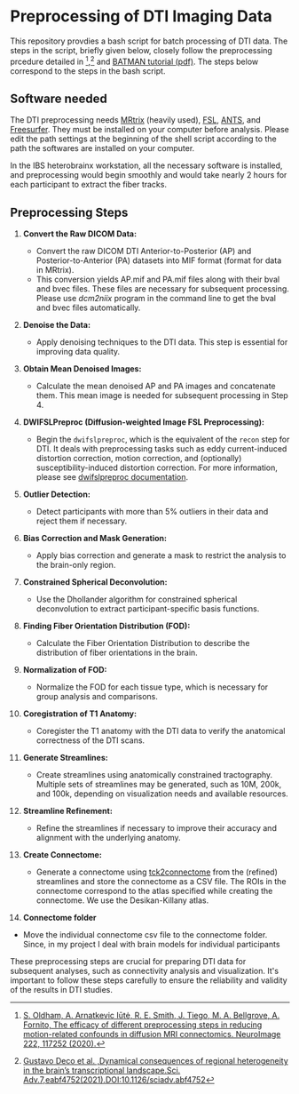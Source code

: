 # Preprocessing of DTI Imaging Data

This repository provdies a bash script for batch processing of DTI data.
The steps in the script, briefly given below,  closely follow the preprocessing prcedure detailed in [^1],[^2] and [BATMAN tutorial (pdf)](https://www.google.com/url?sa=t&rct=j&q=&esrc=s&source=web&cd=&cad=rja&uact=8&ved=2ahUKEwj_8uL86OKBAxUwm1YBHZZkAwoQFnoECBMQAQ&url=https%3A%2F%2Fosf.io%2Fpm9ba%2Fdownload&usg=AOvVaw2ny6I6EJAnmb6aazFib86N&opi=89978449). The steps below correspond to the steps in the bash script.


[^1]:[S. Oldham, A. Arnatkevic Iūtė, R. E. Smith, J. Tiego, M. A. Bellgrove, A. Fornito, The efficacy of different preprocessing steps in reducing motion-related confounds in diffusion MRI connectomics. NeuroImage 222, 117252 (2020).](https://www.sciencedirect.com/science/article/pii/S1053811920307382?via%3Dihub) 
[^2]: [Gustavo Deco et al. ,Dynamical consequences of regional heterogeneity in the brain’s transcriptional landscape.Sci. Adv.7,eabf4752(2021).DOI:10.1126/sciadv.abf4752](https://www.science.org/doi/10.1126/sciadv.abf4752)



## Software needed
The DTI preprocessing needs [MRtrix](https://mrtrix.readthedocs.io/en/3.0.4/index.html) (heavily used), [FSL](https://fsl.fmrib.ox.ac.uk/fsl/fslwiki), [ANTS](https://picsl.upenn.edu/software/ants/), and [Freesurfer](https://surfer.nmr.mgh.harvard.edu). They must be installed on your computer before analysis. Please edit the path settings at the beginning of the shell script according to the path the softwares are installed on your computer.

In the IBS heterobrainx workstation, all the necessary software is installed, and preprocessing would begin smoothly and would take nearly 2 hours for each participant to extract the fiber tracks.

## Preprocessing Steps

1. **Convert the Raw DICOM Data:**
   - Convert the raw DICOM DTI Anterior-to-Posterior (AP) and Posterior-to-Anterior (PA) datasets into MIF format (format for data in MRtrix).
   - This conversion yields AP.mif and PA.mif files along with their bval and bvec files. These files are necessary for subsequent processing. Please use *dcm2niix* program in the command line to get the bval and bvec files automatically.

2. **Denoise the Data:**
   - Apply denoising techniques to the DTI data. This step is essential for improving data quality.

3. **Obtain Mean Denoised Images:**
   - Calculate the mean denoised AP and PA images and concatenate them. This mean image is needed for subsequent processing in Step 4.

4. **DWIFSLPreproc (Diffusion-weighted Image FSL Preprocessing):**
   - Begin the `dwifslpreproc`, which is the equivalent of the `recon` step for DTI. It deals with preprocessing tasks such as eddy current-induced distortion correction, motion correction, and (optionally) susceptibility-induced distortion correction. For more information, please see [dwifslpreproc documentation](https://mrtrix.readthedocs.io/en/3.0.4/dwi_preprocessing/dwifslpreproc.html).

5. **Outlier Detection:**
   - Detect participants with more than 5% outliers in their data and reject them if necessary.

6. **Bias Correction and Mask Generation:**
   - Apply bias correction and generate a mask to restrict the analysis to the brain-only region.

7. **Constrained Spherical Deconvolution:**
   - Use the Dhollander algorithm for constrained spherical deconvolution to extract participant-specific basis functions.

8. **Finding Fiber Orientation Distribution (FOD):**
   - Calculate the Fiber Orientation Distribution to describe the distribution of fiber orientations in the brain.

9. **Normalization of FOD:**
   - Normalize the FOD for each tissue type, which is necessary for group analysis and comparisons.

10. **Coregistration of T1 Anatomy:**
    - Coregister the T1 anatomy with the DTI data to verify the anatomical correctness of the DTI scans.

11. **Generate Streamlines:**
    - Create streamlines using anatomically constrained tractography. Multiple sets of streamlines may be generated, such as 10M, 200k, and 100k, depending on visualization needs and available resources.

12. **Streamline Refinement:**
    - Refine the streamlines if necessary to improve their accuracy and alignment with the underlying anatomy.

13. **Create Connectome:**
    - Generate a connectome using [tck2connectome](https://mrtrix.readthedocs.io/en/dev/reference/commands/tck2connectome.html) from the (refined) streamlines and store the connectome as a CSV file. The ROIs in the connectome correspond to the atlas specified while creating the connectome. We use the Desikan-Killany atlas.
14. **Connectome folder**
- Move the individual connectome csv file to the connectome folder. Since, in my project I deal with brain models for individual participants

These preprocessing steps are crucial for preparing DTI data for subsequent analyses, such as connectivity analysis and visualization. It's important to follow these steps carefully to ensure the reliability and validity of the results in DTI studies.
